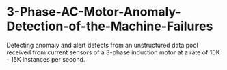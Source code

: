 # 3-Phase-AC-Motor-Anomaly-Detection-of-the-Machine-Failures
Detecting anomaly and alert defects from an unstructured data pool received from current sensors of a 3-phase induction motor at a rate of 10K - 15K instances per second. 
